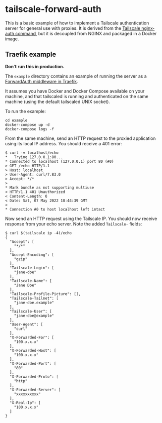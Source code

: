 # tailscale-forward-auth

This is a basic example of how to implement a Tailscale authentication server
for general use with proxies. It is derived from the [Tailscale nginx-auth
command](https://github.com/tailscale/tailscale/blob/741ae9956e674177687062b5499a80db83505076/cmd/nginx-auth/README.md),
but it is decoupled from NGINX and packaged in a Docker image.

## Traefik example

**Don't run this in production.**

The `example` directory contains an example of running the server as a
[ForwardAuth middleware in
Traefik](https://doc.traefik.io/traefik/middlewares/http/forwardauth/).

It assumes you have Docker and Docker Compose available on your machine, and
that tailscaled is running and authenticated on the same machine (using the
default tailscaled UNIX socket).

To run the example:

    cd example
    docker-compose up -d
    docker-compose logs -f

From the same machine, send an HTTP request to the proxied application using
its local IP address. You should receive a 401 error:

```
$ curl -v localhost/echo
*   Trying 127.0.0.1:80...
* Connected to localhost (127.0.0.1) port 80 (#0)
> GET /echo HTTP/1.1
> Host: localhost
> User-Agent: curl/7.83.0
> Accept: */*
>
* Mark bundle as not supporting multiuse
< HTTP/1.1 401 Unauthorized
< Content-Length: 0
< Date: Sat, 07 May 2022 18:44:39 GMT
<
* Connection #0 to host localhost left intact
```

Now send an HTTP request using the Tailscale IP. You should now receive
response from your echo server. Note the added `Tailscale-` fields:

```
$ curl $(tailscale ip -4)/echo
{
  "Accept": [
    "*/*"
  ],
  "Accept-Encoding": [
    "gzip"
  ],
  "Tailscale-Login": [
    "jane-doe"
  ],
  "Tailscale-Name": [
    "Jane Doe"
  ],
  "Tailscale-Profile-Picture": [],
  "Tailscale-Tailnet": [
    "jane-doe.example"
  ],
  "Tailscale-User": [
    "jane-doe@example"
  ],
  "User-Agent": [
    "curl"
  ],
  "X-Forwarded-For": [
    "100.x.x.x"
  ],
  "X-Forwarded-Host": [
    "100.x.x.x"
  ],
  "X-Forwarded-Port": [
    "80"
  ],
  "X-Forwarded-Proto": [
    "http"
  ],
  "X-Forwarded-Server": [
    "xxxxxxxxxx"
  ],
  "X-Real-Ip": [
    "100.x.x.x"
  ]
}
```
